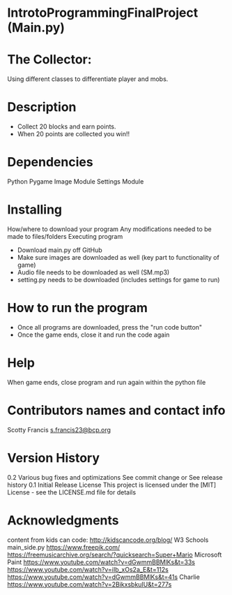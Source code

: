 # IntrotoProgrammingFinalProject (Main.py)

# The Collector:
Using different classes to differentiate player and mobs.

# Description
- Collect 20 blocks and earn points.
- When 20 points are collected you win!!


# Dependencies
Python 
Pygame
Image Module 
Settings Module 

# Installing
How/where to download your program
Any modifications needed to be made to files/folders
Executing program
- Download main.py off GitHub 
- Make sure images are downloaded as well (key part to functionality of game)
- Audio file needs to be downloaded as well (SM.mp3)
- setting.py needs to be downloaded (includes settings for game to run)

# How to run the program
- Once all programs are downloaded, press the "run code button"
- Once the game ends, close it and run the code again

# Help
When game ends, close program and run again within the python file

# Contributors names and contact info

Scotty Francis 
s.francis23@bcp.org

# Version History
0.2
Various bug fixes and optimizations
See commit change or See release history
0.1
Initial Release
License
This project is licensed under the [MIT] License - see the LICENSE.md file for details

# Acknowledgments
content from kids can code: http://kidscancode.org/blog/
W3 Schools
main_side.py
https://www.freepik.com/
https://freemusicarchive.org/search/?quicksearch=Super+Mario
Microsoft Paint 
https://www.youtube.com/watch?v=dGwmmBBMlKs&t=33s
https://www.youtube.com/watch?v=iIb_xOs2a_E&t=112s
https://www.youtube.com/watch?v=dGwmmBBMlKs&t=41s
Charlie 
https://www.youtube.com/watch?v=2BikxsbkuIU&t=277s



